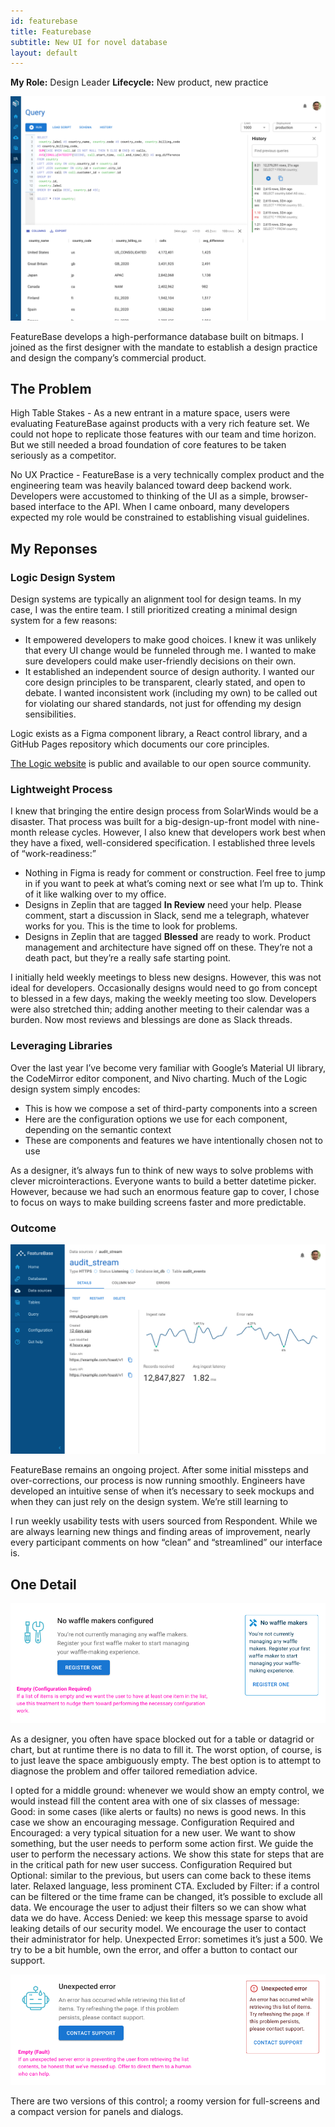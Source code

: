 ```yaml
---
id: featurebase
title: Featurebase
subtitle: New UI for novel database
layout: default
---
```

**My Role:** Design Leader
**Lifecycle:** New product, new practice

<a href="../images/featurebase_query.png">![FeatureBase query editor](../images/featurebase_query.png)</a>

FeatureBase develops a high-performance database built on bitmaps. I joined as the first designer with the mandate to establish a design practice and design the company’s commercial product.

## The Problem

High Table Stakes - As a new entrant in a mature space, users were evaluating FeatureBase against products with a very rich feature set. We could not hope to replicate those features with our team and time horizon. But we still needed a broad foundation of core features to be taken seriously as a competitor.

No UX Practice - FeatureBase is a very technically complex product and the engineering team was heavily balanced toward deep backend work. Developers were accustomed to thinking of the UI as a simple, browser-based interface to the API. When I came onboard, many developers expected my role would be constrained to establishing visual guidelines.

## My Reponses

### Logic Design System

Design systems are typically an alignment tool for design teams. In my case, I was the entire team. I still prioritized creating a minimal design system for a few reasons:
- It empowered developers to make good choices. I knew it was unlikely that every UI change would be funneled through me. I wanted to make sure developers could make user-friendly decisions on their own.
- It established an independent source of design authority. I wanted our core design principles to be transparent, clearly stated, and open to debate. I wanted inconsistent work (including my own) to be called out for violating our shared standards, not just for offending my design sensibilities.

Logic exists as a Figma component library, a React control library, and a GitHub Pages repository which documents our core principles.

[The Logic website](https://molecula.github.io/logic-docs/) is public and available to our open source community.

### Lightweight Process

I knew that bringing the entire design process from SolarWinds would be a disaster. That process was built for a big-design-up-front model with nine-month release cycles. However, I also knew that developers work best when they have a fixed, well-considered specification. I established three levels of “work-readiness:”

- Nothing in Figma is ready for comment or construction. Feel free to jump in if you want to peek at what’s coming next or see what I’m up to. Think of it like walking over to my office.
- Designs in Zeplin that are tagged **In Review** need your help. Please comment, start a discussion in Slack, send me a telegraph, whatever works for you. This is the time to look for problems.
- Designs in Zeplin that are tagged **Blessed** are ready to work. Product management and architecture have signed off on these. They’re not a death pact, but they’re a really safe starting point.

I initially held weekly meetings to bless new designs. However, this was not ideal for developers. Occasionally designs would need to go from concept to blessed in a few days, making the weekly meeting too slow. Developers were also stretched thin; adding another meeting to their calendar was a burden. Now most reviews and blessings are done as Slack threads.

### Leveraging Libraries

Over the last year I’ve become very familiar with Google’s Material UI library, the CodeMirror editor component, and Nivo charting. Much of the Logic design system simply encodes:

- This is how we compose a set of third-party components into a screen
- Here are the configuration options we use for each component, depending on the semantic context
- These are components and features we have intentionally chosen not to use

As a designer, it’s always fun to think of new ways to solve problems with clever microinteractions. Everyone wants to build a better datetime picker. However, because we had such an enormous feature gap to cover, I chose to focus on ways to make building screens faster and more predictable.

### Outcome

<a href="../images/featurebase_source.png">![FeatureBase source detail dashboard](../images/featurebase_source.png)</a>

FeatureBase remains an ongoing project. After some initial missteps and over-corrections, our process is now running smoothly. Engineers have developed an intuitive sense of when it’s necessary to seek mockups and when they can just rely on the design system. We’re still learning to 

I run weekly usability tests with users sourced from Respondent. While we are always learning new things and finding areas of improvement, nearly every participant comments on how “clean” and “streamlined” our interface is.

## One Detail

<a href="../images/featurebase_additem.png">![Configuration required empty state](../images/featurebase_additem.png)</a>

As a designer, you often have space blocked out for a table or datagrid or chart, but at runtime there is no data to fill it. The worst option, of course, is to just leave the space ambiguously empty. The best option is to attempt to diagnose the problem and offer tailored remediation advice.

I opted for a middle ground: whenever we would show an empty control, we would instead fill the content area with one of six classes of message:
Good: in some cases (like alerts or faults) no news is good news. In this case we show an encouraging message.
Configuration Required and Encouraged: a very typical situation for a new user. We want to show something, but the user needs to perform some action first. We guide the user to perform the necessary actions. We show this state for steps that are in the critical path for new user success.
Configuration Required but Optional: similar to the previous, but users can come back to these items later. Relaxed language, less prominent CTA.
Excluded by Filter: if a control can be filtered or the time frame can be changed, it’s possible to exclude all data. We encourage the user to adjust their filters so we can show what data we do have.
Access Denied: we keep this message sparse to avoid leaking details of our security model. We encourage the user to contact their administrator for help.
Unexpected Error: sometimes it’s just a 500. We try to be a bit humble, own the error, and offer a button to contact our support.

<a href="../images/featurebase_erroritem.png">![Error message empty state](../images/featurebase_erroritem.png)</a>

There are two versions of this control; a roomy version for full-screens and a compact version for panels and dialogs.

